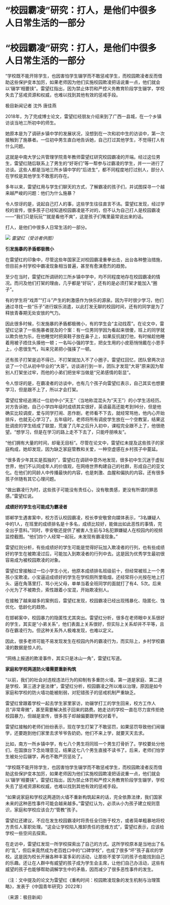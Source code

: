 # “校园霸凌”研究：打人，是他们中很多人日常生活的一部分

# “校园霸凌”研究：打人，是他们中很多人日常生活的一部分

“学校既不能开除学生，也因害怕学生辍学而不敢惩戒学生，而校园欺凌者反而借助这些保护变本加厉，如果老师因为他们实施校园欺凌把话说重一点，他们就会以‘辍学’相要挟”。雷望红指出，因为禁止体罚和严控义务教育阶段学生辍学，学校失去了惩戒资源和权威，也难以找到其他有效的惩戒手段。

极目新闻记者 沈外 唐佳燕

2018年，为了完成博士论文，雷望红经朋友介绍来到了广西一县城，在一个乡镇访谈当地三所初中的师生。

她原本是为了调研乡镇中学的发展状况，没想到在一次和初中生的访谈中，第一次接触到了施暴者。一位初中男生直白地告诉她，自己打过其他学生，不觉得打人有什么问题。

这就是中南大学公共管理学院青年教师雷望红研究校园霸凌的开端。经过这位男生，雷望红随后联系上了男生的“好哥们”等一帮参与过霸凌的学生，并一一进行了访谈。这些人都是当地三所乡镇中学的“后进生”，都不同程度地打过别人，部分人在学校是其他学生不敢惹的存在。

多年以来，雷望红用与学生们聊天的方式，了解霸凌的孩子们，并试图探寻一个越来越严峻的问题：他们为什么施暴？

令人惊讶的是，说起自己打人的事，这些学生往往直言不讳。雷望红发现，经过学校的宣传，很多孩子已经知道校园霸凌是不对的，但不认为自己打人是校园霸凌——“我们只是玩玩”“就是看他不爽”，这是孩子们嘴里最常说出来的话。

打人，是他们中很多人日常生活的一部分。

![](https://inews.gtimg.com/om_bt/O5cR_XrVdKIhC6kuPCP8tnDE4t-2XL86GnfbQdDEbsU3wAA/1000)
_雷望红（受访者供图）_

**引发施暴的矛盾都极微小**

在雷望红的印象中，尽管这些年国家正对校园霸凌重拳出击，出台各种整治措施，但目前乡村学校中霸凌现象相当普遍，甚至有愈演愈烈的趋势。

至少在当时，雷望红所调研的三所乡镇中学中，均不同程度地存在校园霸凌的情况。而问及他们打架的理由，几乎都是“好玩”，还有的是必须打架才能加入“圈子”。

有的学生将“戏弄”“打斗”产生的刺激感作为快乐的源泉。因为平时很少学习，他们通过寻找一些“乐子”进行娱乐消遣，以此打发无聊的校园时间，还有的同学是为了释放青春期无处安放的气力。

因此很多时候，引发施暴的矛盾都极微小，有的学生会“主动找茬”。在论文中，雷望红记录了一些施暴者提及的个案：有一位男同学因为看起来很傻，班上的同学就以欺负他为乐，在他睡觉时把臭鞋子放在鼻子上，如果反抗就打他，有时候趁他睡着用被子捂住头揍他一顿；一名叫小强的学生，把女生用的小皮筋悄悄戴在小恩手上，小恩很生气，叫来兄弟把小强揍了一顿。

还有孩子打架是迫不得已，不打架就加入不了小圈子。雷望红回忆，团队曾两次访谈了一个已从初中毕业的“大哥”。访谈进行到一半，团队才发现“大哥”原来因为帮别人打架坐过牢，而他的小弟们把坐牢当做是“兄弟感情的彰显”。

令人惊讶的是，在霸凌者的访谈中，也有几个孩子向雷望红表示，自己其实也想要学习，但是跟不上了，所以才会打架。

雷望红曾经追溯过一位初中小“天王”（当地称混混头为“天王”）的小学生活经历。对方告诉她，自己小学四年级时成绩其实很好，英语最高还能考到96分，但是他确实比较调皮，爱与同学打闹、恶作剧，老师看不下去，就经常骂他，他内心开始排斥，也就无心学习了。五年级时，老师将所有调皮学生放在一个空教室，结果这批调皮的学生结成了联盟，荒废了几年之后升入初中，课程完全跟不上了，他很绝望。“想学习，但是在学习的路上走不下去了，只能呼朋唤友”。

“他们拥有大量的时间，却毫无目标”。尽管在论文中，雷望红未提及这些孩子的家庭构成，她却发现，因为缺乏家庭管教和关爱，一种空虚感在乡村孩子中蔓延。

“很多青少年其实是孤独的”，雷望红在调研中意外地发现，很多初中生沉迷于虚拟世界，他们不认同成年人的价值观，在网络世界构建自己的社群，形成自己的亚文化。在他们的同龄人中传播最快的内容，也是刺激、血腥和偏执的内容。还有很多孩子伴随有其它心理问题。

“做出霸凌行为时，这些孩子可能没有责任心，没有敬畏感，更没有所谓的罪恶感。”雷望红说。

**成绩好的学生也可能成为霸凌者**

邯郸学生遇害案中，校方否认校园霸凌，校长李安敬曾向媒体表示，“3名嫌疑人中的1人，在班里的成绩排名是十多名，成绩比较好，能做出如此恶性的事情，完全出乎意料。”同时，李安敬还提供了被害人生前与3名犯罪嫌疑人在校园内的视频监控截图。“他们四个人经常一起玩，未发现有霸凌现象。”

雷望红则分析，有些成绩好的学生可能是觉得好玩加入欺凌者的行列，也有些成绩好的学生在被欺凌过后，可能加入到欺凌者的行列中去。这是因为优秀学生最初很容易成为被校园欺凌的对象。

雷望红曾接触过一位小学生小光，他原本成绩排名班级前十，但经常被班上一个男孩小宝欺凌。小宝逼迫成绩好的学生在学校厕所里吸烟，还经常将小光按在地上打头、逼在角落里打、骂小光父母，单单当着全班同学的面就打了有4、5次。后来小光为了不被欺负，索性跟着小宝混，开始欺凌别人。

在接触了越来越多的案例后，雷望红发现，校园霸凌已经出现残暴化、隐匿化、蚀优化、低龄化的趋势。

在邯郸案中，校园暴力的隐匿性尤其突出。雷望红分析，很多在老师眼中关系很好的学生，其实是“小弟关系”，他们表面上关系很好，但实际上关系却并不平等，且存在霸凌行为。但这种关系外人极难发现，也难以定义。

因此，很多老师可能不易发现发生在校园内外的霸凌行为，而实际上，乡村学校霸凌的数据是惊人的。

“网络上报道的欺凌事件，其实只是冰山一角”，雷望红写道。

**家庭和学校两道防火墙需要重新构筑**

“以前，我们的社会对违规违法行为的抑制有多重防火墙，第一道是家庭、第二道是学校、第三道才是法律”，雷望红分析，校园霸凌之所以难以治理，原因是如今家庭和学校的防火墙功能被削弱，对犯错孩子的惩戒机制严重缺乏。

雷望红曾跟着学校一起去学生家里家访，劝辍学打工的学生回来，校方工作人员“非常卑微”，甚至需要解决孩子回来的路费。她走访的学校一直在尽力宣传拒绝校园暴力，但越是宣传，很多孩子却越偏要跟学校对着干。

雷望红接触的老师们纷纷表示，现在学生打架了不敢惩罚，如果惩罚导致他们闹辍学，还要跑到他们家里去求爷爷告奶奶，他们不来上学，就要天天去求。

比如，南方一所乡镇中学，有七八个男生将同班一个男生打骨折了。学校要处分他们，在国旗台下念处理意见，结果这七八个男生直接不读书了。后来，老师们怕学生被处分后辍学，再也不敢严厉惩处了。

“学校既不能开除学生，也因害怕学生辍学而不敢惩戒学生，而校园欺凌者反而借助这些保护变本加厉，如果老师因为他们实施校园欺凌把话说重一点，他们就会以‘辍学’相要挟”。雷望红指出，因为禁止体罚和严控义务教育阶段学生辍学，学校失去了惩戒资源和权威，也难以找到其他有效的惩戒手段。

“如果说家庭和学校这两道防火墙不重新构筑起来的话，完全依靠法律，我们国家未来的这种恶性事件可能会越来越多。”雷望红认为，必须从小为孩子建立规则意识，家庭和学校应该合力“管教”孩子。

雷望红还建议，不应在发生校园霸凌时将责任全归咎于校方，或者简单粗暴地将校方责任人革职处理。“这会让学校陷入推卸责任的思维方式”，雷望红表示，应该给学校一些空间去探索。

在走访中，雷望红发现一所学校探索出了自己的方式。这所学校原本是当地出了名的“乱”，但后来竟然成为老百姓口中的“口碑学校”，也成了很多“坏”孩子喜欢的学校。这是因为校长开展各种丰富多彩的活动，让那些不爱学习的孩子也能找到自己的乐趣。还让在人群中有威望的孩子成为学生会主席，让他们自己办活动，这些有威望的孩子也能够帮助调解学生中的矛盾，因而减少了很多恶性事件的发生。

（注：文中提及的论文为雷望红《重构时间：校园欺凌现象的发生机制与治理策略》，发表于《中国青年研究》2022年）

（来源：极目新闻）

